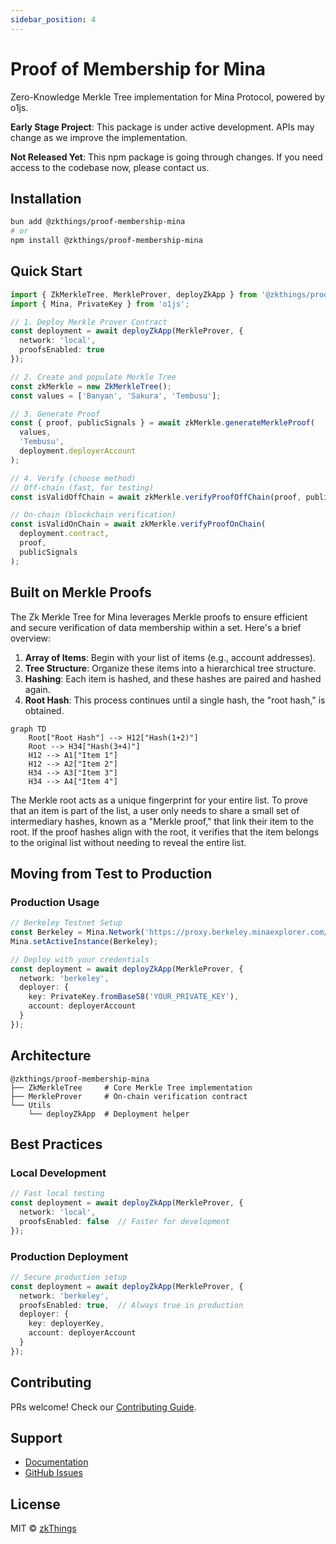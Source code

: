```yaml
---
sidebar_position: 4
---
```

# Proof of Membership for Mina

Zero-Knowledge Merkle Tree implementation for Mina Protocol, powered by o1js.

**Early Stage Project**: This package is under active development. APIs may change as we improve the implementation.

**Not Released Yet**: This npm package is going through changes. If you need access to the codebase now, please contact us.



## Installation

```bash
bun add @zkthings/proof-membership-mina
# or
npm install @zkthings/proof-membership-mina
```

## Quick Start

```typescript
import { ZkMerkleTree, MerkleProver, deployZkApp } from '@zkthings/proof-membership-mina';
import { Mina, PrivateKey } from 'o1js';

// 1. Deploy Merkle Prover Contract
const deployment = await deployZkApp(MerkleProver, {
  network: 'local',
  proofsEnabled: true
});

// 2. Create and populate Merkle Tree
const zkMerkle = new ZkMerkleTree();
const values = ['Banyan', 'Sakura', 'Tembusu'];

// 3. Generate Proof
const { proof, publicSignals } = await zkMerkle.generateMerkleProof(
  values,
  'Tembusu',
  deployment.deployerAccount
);

// 4. Verify (choose method)
// Off-chain (fast, for testing)
const isValidOffChain = await zkMerkle.verifyProofOffChain(proof, publicSignals);

// On-chain (blockchain verification)
const isValidOnChain = await zkMerkle.verifyProofOnChain(
  deployment.contract,
  proof,
  publicSignals
);
```

## Built on Merkle Proofs
The Zk Merkle Tree for Mina leverages Merkle proofs to ensure efficient and secure verification of data membership within a set. Here's a brief overview:

1. **Array of Items**: Begin with your list of items (e.g., account addresses).
2. **Tree Structure**: Organize these items into a hierarchical tree structure.
3. **Hashing**: Each item is hashed, and these hashes are paired and hashed again.
4. **Root Hash**: This process continues until a single hash, the "root hash," is obtained.

```mermaid
graph TD
    Root["Root Hash"] --> H12["Hash(1+2)"]
    Root --> H34["Hash(3+4)"]
    H12 --> A1["Item 1"]
    H12 --> A2["Item 2"]
    H34 --> A3["Item 3"]
    H34 --> A4["Item 4"]
```

The Merkle root acts as a unique fingerprint for your entire list. To prove that an item is part of the list, a user only needs to share a small set of intermediary hashes, known as a "Merkle proof," that link their item to the root. If the proof hashes align with the root, it verifies that the item belongs to the original list without needing to reveal the entire list.


## Moving from Test to Production

### Production Usage

```typescript
// Berkeley Testnet Setup
const Berkeley = Mina.Network('https://proxy.berkeley.minaexplorer.com/graphql');
Mina.setActiveInstance(Berkeley);

// Deploy with your credentials
const deployment = await deployZkApp(MerkleProver, {
  network: 'berkeley',
  deployer: {
    key: PrivateKey.fromBase58('YOUR_PRIVATE_KEY'),
    account: deployerAccount
  }
});
```

## Architecture

```
@zkthings/proof-membership-mina
├── ZkMerkleTree     # Core Merkle Tree implementation
├── MerkleProver     # On-chain verification contract
└── Utils
    └── deployZkApp  # Deployment helper
```

## Best Practices

### Local Development
```typescript
// Fast local testing
const deployment = await deployZkApp(MerkleProver, {
  network: 'local',
  proofsEnabled: false  // Faster for development
});
```

### Production Deployment
```typescript
// Secure production setup
const deployment = await deployZkApp(MerkleProver, {
  network: 'berkeley',
  proofsEnabled: true,  // Always true in production
  deployer: {
    key: deployerKey,
    account: deployerAccount
  }
});
```

## Contributing

PRs welcome! Check our [Contributing Guide](https://github.com/zkthings/merkle-mina/blob/main/CONTRIBUTING.md).

## Support

- [Documentation](https://zksdk.dev/docs/intro)
- [GitHub Issues](https://github.com/zkthings/merkle-mina/issues)

## License

MIT © [zkThings](https://github.com/zkthings)